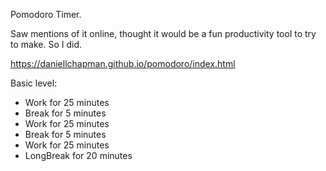 Pomodoro Timer.

Saw mentions of it online, thought it would be a fun productivity tool to try to make. So I did.

https://daniellchapman.github.io/pomodoro/index.html

Basic level: 

* Work for 25 minutes
* Break for 5 minutes
* Work for 25 minutes
* Break for 5 minutes
* Work for 25 minutes
* LongBreak for 20 minutes
